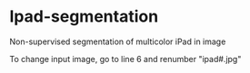 # Ipad-segmentation
Non-supervised segmentation of multicolor iPad in image


To change input image, go to line 6 and renumber "ipad#.jpg"
